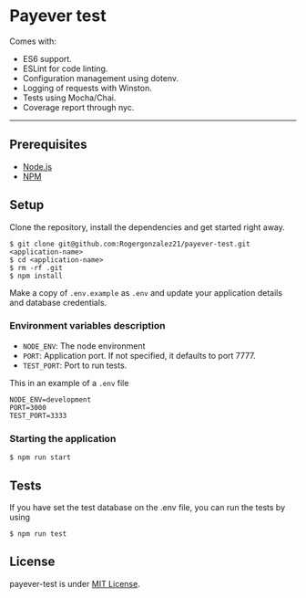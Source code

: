 # Payever test

Comes with:

- ES6 support.
- ESLint for code linting.
- Configuration management using dotenv.
- Logging of requests with Winston.
- Tests using Mocha/Chai.
- Coverage report through nyc.
---

## Prerequisites

- [Node.js](https://yarnpkg.com/en/docs/install)
- [NPM](https://docs.npmjs.com/getting-started/installing-node)

## Setup

Clone the repository, install the dependencies and get started right away.

    $ git clone git@github.com:Rogergonzalez21/payever-test.git <application-name>
    $ cd <application-name>
    $ rm -rf .git
    $ npm install

Make a copy of `.env.example` as `.env` and update your application details and database credentials.

### Environment variables description

- `NODE_ENV`: The node environment
- `PORT`: Application port. If not specified, it defaults to port 7777.
- `TEST_PORT`: Port to run tests.

This in an example of a `.env` file

```env
NODE_ENV=development
PORT=3000
TEST_PORT=3333
```

### Starting the application

    $ npm run start

## Tests

If you have set the test database on the .env file, you can run the tests by using

    $ npm run test

## License

payever-test is under [MIT License](LICENSE).
